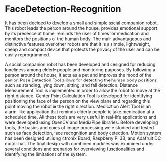 # FaceDetection-Recognition

It has been decided to develop a small and simple social companion robot. This robot leads the person around the house, provides emotional support by its presence at home, reminds the user of times for medication and monitors the positions of the human body. The main advantageous and distinctive features over other robots are that it is a simple, lightweight, cheap and compact device that protects the privacy of the user and can be easily reprogrammed.

A social companion robot has been developed and designed for reducing loneliness among elderly people and monitoring purposes. By following a person around the house, it acts as a pet and improves the mood of the senior. Pose Detection Tool allows for detecting the human body positions such as standing, lying down, sitting, and fall detection. Distance Measurement Tool is implemented in order to allow the robot to move at the right distance. Center Point Calculation Tool is developed for identifying positioning the face of the person on the view plane and regarding this point moving the robot in the right direction. Medication Alert Tool is an alarm-like application that reminds elderly people to take medication at a scheduled time. All these tools are very useful in real-life applications and were developed using OpenCV and MediaPipe libraries. Before developing tools, the basics and cores of image processing were studied and tested such as face detection, face recognition and body detection. Motion system has been designed utilising 4tronix Board, Raspberry Pi 3B, and Adafruit DC motor hat. The final design with combined modules was examined under several conditions and scenarios for overviewing functionalities and identifying the limitations of the system.

